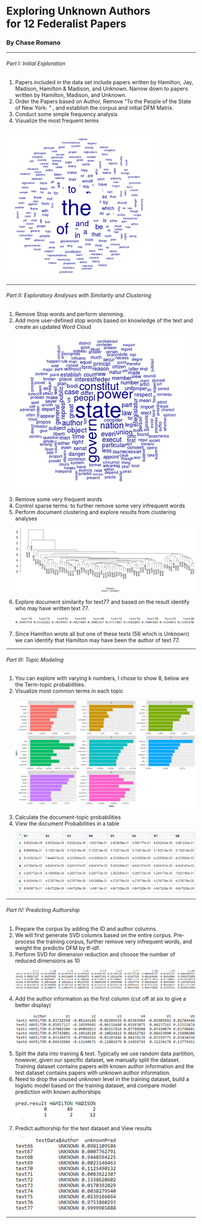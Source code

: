 # Exploring Unknown Authors <br> for 12 Federalist Papers

### By Chase Romano
 
<hr>

<h6>Part I: Initial Exploration</h6>
<ol>
  <li>Papers included in the data set include papers written by Hamilton, Jay, Madison, Hamilton & Madison, and Unknown.  Narrow down to papers written by Hamilton, Madison, and Unknown.</li>
  <li>Order the Papers based on Author, Remove “To the People of the State of New York: “ , and establish the corpus and initial DFM Matrix.</li>
  <li>Conduct some simple frequency analysis</li>
  <li>Visualize the most frequent terms</li>
</ol>

![alt test](/Images/WordCloud.png)

<hr>

<h6>Part II: Exploratory Analyses with Similarity and Clustering</h6>

<ol>
  <li>Remove Stop words and perform stemming.</li>
  <li>Add more user-defined stop words based on knowledge of the text and create an updated Word Cloud </li>
 
 ![alt test](/Images/WordCloud2.png)
 
  <li>Remove some very frequent words</li>
  <li>Control sparse terms: to further remove some very infrequent words</li>
   <li>Perform document clustering and explore results from clustering analyses</li>
   
   ![alt test](/Images/Cluster.png)
   
 <li>Explore document similarity for text77 and based on the result identify who may have written text 77.</li>
 
 ![alt test](/Images/DocSim.png)
 
 <li>Since Hamilton wrote all but one of these texts (56 which is Unknown) we can identify that Hamilton may have been the author of text 77.</li>
</ol>


<hr>

<h6>Part III: Topic Modeling</h6>
<ol>
  <li>You can explore with varying k numbers, I chose to show 8, below are the Term-topic probabilities.</li>
  <li>Visualize most common terms in each topic</li>
 
 
 ![alt test](/Images/TopicMod.png)
 
  <li>Calculate the document-topic probabilities</li>
  <li>View the document Probabilities in a table</li>
  
   ![alt test](/Images/DocProb.png)
  
</ol>
<hr>

<h6>Part IV: Predicting Authorship</h6>
<ol>
  <li>Prepare the corpus by adding the ID and author columns.</li>
  <li>We will first generate SVD columns based on the entire corpus.  Pre-process the training corpus, further remove very infrequent words, and weight the predictiv DFM by tf-idf.</li>
  <li>Perform SVD for dimension reduction and choose the number of reduced dimensions as 10</li>
 
  ![alt test](/Images/SVD1.png)
 
  <li>Add the author information as the first column (cut off at six to give a better display)</li>
  
  ![alt test](/Images/SVD2.png)
  
 <li>Split the data into training & test.  Typically we use random data partition, however, given our specific dataset, we manually split the dataset.  Training dataset contains papers with known author information and the test dataset contains papers with unknown author information.</li>
  <li>Need to drop the unused unknown level in the training dataset, build a logistic model based on the training dataset, and compare model prediction with known authorships</li>
  
  ![alt test](/Images/ConfMat.png)
  
 <li>Predict authorship for the test dataset and View results</li>
 
 ![alt test](/Images/Prediction.png)
 
</ol>
<hr>

